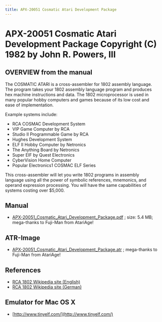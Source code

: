 ```yaml
---
title: APX-20051 Cosmatic Atari Development Package
---
```

# APX-20051 Cosmatic Atari Development Package Copyright (C) 1982 by John R. Powers, III  
## OVERVIEW from the manual  
The COSMATIC ATARI is a cross-assembler for 1802 assembly language. The program takes your 1802 assembly language program and produces hex machine instructions and data. The 1802 microprocessor is used in many popular hobby computers and games because of its low cost and ease of implementation.  
  
Example systems include:  
  
- RCA COSMAC Development System  
- VIP Game Computer by RCA  
- Studio II Programmable Game by RCA  
- Hughes Development System  
- ELF II Hobby Computer by Netronics  
- The Anything Board by Netronics  
- Super EIF by Quest Electronics  
- CyberVision Home Computer  
- Popular Electronics1 COSMAC ELF Series  
  
This cross-assembler will let you write 1802 programs in assembly language using all the power of symbolic references, mnemonics, and operand expression processing. You will have the same capabilities of systems costing over $5,000.  
  
## Manual  
- [APX-20051_Cosmatic_Atari_Development_Package.pdf](attachments/APX-20051_Cosmatic_Atari_Development_Package.pdf) ; size: 5.4 MB; mega-thanks to Fuji-Man from AtariAge!  
## ATR-Image  
- [APX-20051_Cosmatic_Atari_Development_Package.atr](attachments/APX-20051_Cosmatic_Atari_Development_Package.atr) ; mega-thanks to Fuji-Man from AtariAge!  
## References  
- [RCA 1802 Wikipedia site (English)](https://en.wikipedia.org/wiki/RCA_1802)  
- [RCA 1802 Wikipedia site (German)](https://de.wikipedia.org/wiki/RCA1802)  
## Emulator for Mac OS X  
- [http://www.tinyelf.com/](http://www.tinyelf.com/)  
